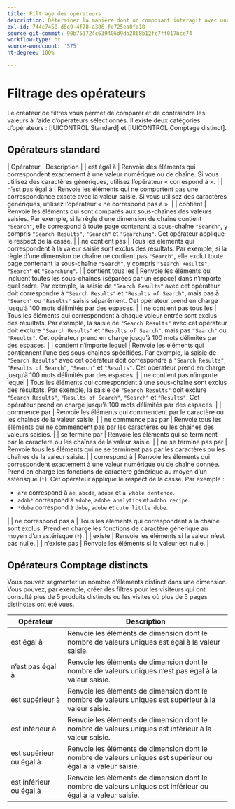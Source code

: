 ```yaml
---
title: Filtrage des opérateurs
description: Déterminez la manière dont un composant interagit avec une valeur dans un filtre.
exl-id: 744c7450-d6e9-4f78-a306-fe725ea0fa18
source-git-commit: 90b753724c639406d9da2868b12fc7ff017bce74
workflow-type: ht
source-wordcount: '575'
ht-degree: 100%

---
```


# Filtrage des opérateurs

Le créateur de filtres vous permet de comparer et de contraindre les valeurs à lʼaide dʼopérateurs sélectionnés. Il existe deux catégories dʼopérateurs : [!UICONTROL Standard] et [!UICONTROL Comptage distinct].

## Opérateurs standard

| Opérateur | Description |
| est égal à | Renvoie des éléments qui correspondent exactement à une valeur numérique ou de chaîne. Si vous utilisez des caractères génériques, utilisez lʼopérateur « correspond à ». |
| nʼest pas égal à | Renvoie les éléments qui ne comportent pas une correspondance exacte avec la valeur saisie.  Si vous utilisez des caractères génériques, utilisez lʼopérateur « ne correspond pas à ». |
| contient | Renvoie les éléments qui sont comparés aux sous-chaînes des valeurs saisies. Par exemple, si la règle dʼune dimension de chaîne contient `"Search"`, elle correspond à toute page contenant la sous-chaîne `"Search"`, y compris `"Search Results"`, `"Search"` et `"Searching"`. Cet opérateur applique le respect de la casse. |
| ne contient pas | Tous les éléments qui correspondent à la valeur saisie sont exclus des résultats. Par exemple, si la règle dʼune dimension de chaîne ne contient pas `"Search"`, elle exclut toute page contenant la sous-chaîne `"Search"`, y compris `"Search Results"`, `"Search"` et `"Searching"`. |
| contient tous les | Renvoie les éléments qui incluent toutes les sous-chaînes (séparées par un espace) dans nʼimporte quel ordre. Par exemple, la saisie de `"Search Results"` avec cet opérateur doit correspondre à `"Search Results"` et `"Results of Search"`, mais pas à `"Search"` ou `"Results"` saisis séparément. Cet opérateur prend en charge jusquʼà 100 mots délimités par des espaces. |
| ne contient pas tous les | Tous les éléments qui correspondent à chaque valeur entrée sont exclus des résultats. Par exemple, la saisie de `"Search Results"` avec cet opérateur doit exclure `"Search Results"` et `"Results of Search"`, mais pas `"Search"` ou `"Results"`. Cet opérateur prend en charge jusquʼà 100 mots délimités par des espaces. |
| contient nʼimporte lequel | Renvoie les éléments qui contiennent lʼune des sous-chaînes spécifiées. Par exemple, la saisie de `"Search Results"` avec cet opérateur doit correspondre à `"Search Results"`, `"Results of Search"`, `"Search"` et `"Results"`. Cet opérateur prend en charge jusquʼà 100 mots délimités par des espaces. |
| ne contient pas nʼimporte lequel | Tous les éléments qui correspondent à une sous-chaîne sont exclus des résultats. Par exemple, la saisie de `"Search Results"` doit exclure `"Search Results"`, `"Results of Search"`, `"Search"` et `"Results"`. Cet opérateur prend en charge jusquʼà 100 mots délimités par des espaces. |
| commence par | Renvoie les éléments qui commencent par le caractère ou les chaînes de la valeur saisie. |
| ne commence pas par | Renvoie tous les éléments qui ne commencent pas par les caractères ou les chaînes des valeurs saisies. |
| se termine par | Renvoie les éléments qui se terminent par le caractère ou les chaînes de la valeur saisie. |
| ne se termine pas par | Renvoie tous les éléments qui ne se terminent pas par les caractères ou les chaînes de la valeur saisie. |
| correspond à | Renvoie les éléments qui correspondent exactement à une valeur numérique ou de chaîne donnée. Prend en charge les fonctions de caractère générique au moyen dʼun astérisque (`*`). Cet opérateur applique le respect de la casse. Par exemple :<ul><li>`a*e` correspond à `ae`, `abcde`, `adobe` et `a whole sentence`.</li><li>`adob*` correspond à `adobe`, `adobe analytics` et `adobo recipe`.</li><li>`*dobe` correspond à `dobe`, `adobe` et `cute little dobe`.</li></ul>|
| ne correspond pas à | Tous les éléments qui correspondent à la chaîne sont exclus. Prend en charge les fonctions de caractère générique au moyen dʼun astérisque (`*`). |
| existe | Renvoie les éléments si la valeur nʼest pas nulle. |
| nʼexiste pas | Renvoie les éléments si la valeur est nulle. |

## Opérateurs Comptage distincts

Vous pouvez segmenter un nombre d’éléments distinct dans une dimension. Vous pouvez, par exemple, créer des filtres pour les visiteurs qui ont consulté plus de 5 produits distincts ou les visites où plus de 5 pages distinctes ont été vues.

| Opérateur | Description |
| --- | --- |
| est égal à | Renvoie les éléments de dimension dont le nombre de valeurs uniques est égal à la valeur saisie. |
| n’est pas égal à | Renvoie les éléments de dimension dont le nombre de valeurs uniques n’est pas égal à la valeur saisie. |
| est supérieur à | Renvoie les éléments de dimension dont le nombre de valeurs uniques est supérieur à la valeur saisie. |
| est inférieur à | Renvoie les éléments de dimension dont le nombre de valeurs uniques est inférieur à la valeur saisie. |
| est supérieur ou égal à | Renvoie les éléments de dimension dont le nombre de valeurs uniques est supérieur ou égal à la valeur saisie. |
| est inférieur ou égal à | Renvoie les éléments de dimension dont le nombre de valeurs uniques est inférieur ou égal à la valeur saisie. |
